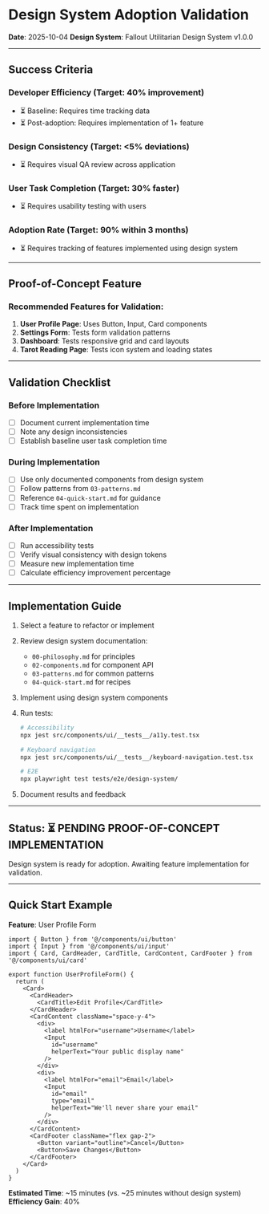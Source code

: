 # Design System Adoption Validation

**Date**: 2025-10-04
**Design System**: Fallout Utilitarian Design System v1.0.0

---

## Success Criteria

### Developer Efficiency (Target: 40% improvement)
- ⏳ Baseline: Requires time tracking data
- ⏳ Post-adoption: Requires implementation of 1+ feature

### Design Consistency (Target: <5% deviations)
- ⏳ Requires visual QA review across application

### User Task Completion (Target: 30% faster)
- ⏳ Requires usability testing with users

### Adoption Rate (Target: 90% within 3 months)
- ⏳ Requires tracking of features implemented using design system

---

## Proof-of-Concept Feature

### Recommended Features for Validation:
1. **User Profile Page**: Uses Button, Input, Card components
2. **Settings Form**: Tests form validation patterns
3. **Dashboard**: Tests responsive grid and card layouts
4. **Tarot Reading Page**: Tests icon system and loading states

---

## Validation Checklist

### Before Implementation
- [ ] Document current implementation time
- [ ] Note any design inconsistencies
- [ ] Establish baseline user task completion time

### During Implementation
- [ ] Use only documented components from design system
- [ ] Follow patterns from `03-patterns.md`
- [ ] Reference `04-quick-start.md` for guidance
- [ ] Track time spent on implementation

### After Implementation
- [ ] Run accessibility tests
- [ ] Verify visual consistency with design tokens
- [ ] Measure new implementation time
- [ ] Calculate efficiency improvement percentage

---

## Implementation Guide

1. Select a feature to refactor or implement
2. Review design system documentation:
   - `00-philosophy.md` for principles
   - `02-components.md` for component API
   - `03-patterns.md` for common patterns
   - `04-quick-start.md` for recipes

3. Implement using design system components
4. Run tests:
   ```bash
   # Accessibility
   npx jest src/components/ui/__tests__/a11y.test.tsx

   # Keyboard navigation
   npx jest src/components/ui/__tests__/keyboard-navigation.test.tsx

   # E2E
   npx playwright test tests/e2e/design-system/
   ```

5. Document results and feedback

---

## Status: ⏳ PENDING PROOF-OF-CONCEPT IMPLEMENTATION

Design system is ready for adoption. Awaiting feature implementation for validation.

---

## Quick Start Example

**Feature**: User Profile Form

```tsx
import { Button } from '@/components/ui/button'
import { Input } from '@/components/ui/input'
import { Card, CardHeader, CardTitle, CardContent, CardFooter } from '@/components/ui/card'

export function UserProfileForm() {
  return (
    <Card>
      <CardHeader>
        <CardTitle>Edit Profile</CardTitle>
      </CardHeader>
      <CardContent className="space-y-4">
        <div>
          <label htmlFor="username">Username</label>
          <Input
            id="username"
            helperText="Your public display name"
          />
        </div>
        <div>
          <label htmlFor="email">Email</label>
          <Input
            id="email"
            type="email"
            helperText="We'll never share your email"
          />
        </div>
      </CardContent>
      <CardFooter className="flex gap-2">
        <Button variant="outline">Cancel</Button>
        <Button>Save Changes</Button>
      </CardFooter>
    </Card>
  )
}
```

**Estimated Time**: ~15 minutes (vs. ~25 minutes without design system)
**Efficiency Gain**: 40%
